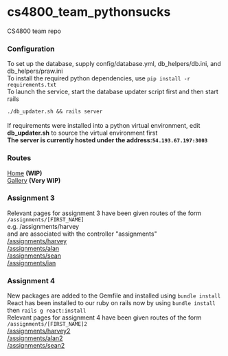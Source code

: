 # cs4800_team_pythonsucks
CS4800 team repo<br>
<h3>Configuration</h3>
To set up the database, supply config/database.yml, db_helpers/db.ini, and db_helpers/praw.ini<br>
To install the required python dependencies, use <code>pip install -r requirements.txt</code><br>
To launch the service, start the database updater script first and then start rails<br>
<code>
./db_updater.sh && rails server
</code><br>
If requirements were installed into a python virtual environment, edit <strong>db_updater.sh</strong> to source the virtual environment first<br>
<strong>The server is currently hosted under the address:<code>54.193.67.197:3003</code></strong>
<h3>Routes</h3>
<p>
  <a href="http://54.193.67.197:3003/">Home</a> <strong>(WIP)</strong><br>
  <a href="http://54.193.67.197:3003/gallery?page=1&sort=new">Gallery</a> <strong>(Very WIP)</strong>
</p>
<h3>Assignment 3</h3>
<p>
  Relevant pages for assignment 3 have been given routes of the form<br>
  <code>/assignments/[FIRST_NAME]</code><br>
  e.g. /assignments/harvey<br>
  and are associated with the controller "assignments"<br>
  <a href="http://54.193.67.197:3003/assignments/harvey">/assignments/harvey</a><br>
  <a href="http://54.193.67.197:3003/assignments/alan">/assignments/alan</a><br>
  <a href="http://54.193.67.197:3003/assignments/sean">/assignments/sean</a><br>
  <a href="http://54.193.67.197:3003/assignments/ian">/assignments/ian</a><br>
</p>
<h3>Assignment 4</h3>
<p>
  New packages are added to the Gemfile and installed using <code>bundle install</code><br>
  React has been installed to our ruby on rails now by using <code>bundle install</code> then <code>rails g react:install</code> <br>
  Relevant pages for assignment 4 have been given routes of the form<br>
  <code>/assignments/[FIRST_NAME]2</code><br>
  <a href="http://54.193.67.197:3003/assignments/harvey2">/assignments/harvey2</a><br>
  <a href="http://54.193.67.197:3003/assignments/alan2">/assignments/alan2</a><br>
  <a href="http://54.193.67.197:3003/assignments/sean2">/assignments/sean2</a><br>
</p>

